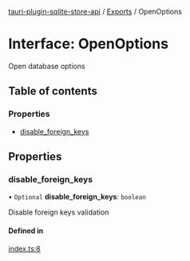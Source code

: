 [tauri-plugin-sqlite-store-api](../README.md) / [Exports](../modules.md) / OpenOptions

# Interface: OpenOptions

Open database options

## Table of contents

### Properties

- [disable\_foreign\_keys](OpenOptions.md#disable_foreign_keys)

## Properties

### disable\_foreign\_keys

• `Optional` **disable\_foreign\_keys**: `boolean`

Disable foreign keys validation

#### Defined in

[index.ts:8](https://github.com/Sylvaner/tauri-plugin-sqlite-store/blob/409bca9/webview-src/index.ts#L8)
